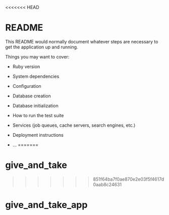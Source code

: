 <<<<<<< HEAD
# README

This README would normally document whatever steps are necessary to get the
application up and running.

Things you may want to cover:

* Ruby version

* System dependencies

* Configuration

* Database creation

* Database initialization

* How to run the test suite

* Services (job queues, cache servers, search engines, etc.)

* Deployment instructions

* ...
=======
# give_and_take
>>>>>>> 851f64ba7f0ae870e2e03f5f4617d0aab8c24631
# give_and_take_app
